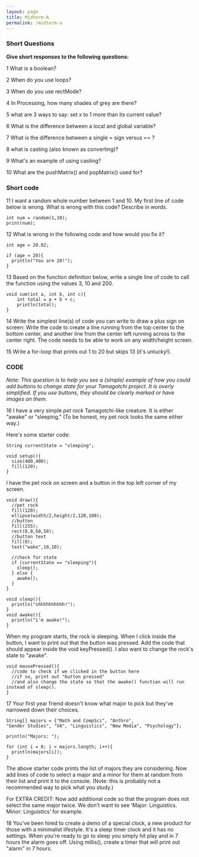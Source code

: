```yaml
---
layout: page
title: Midterm-A
permalink: /midterm-a
---
```


### Short Questions

**Give short responses to the following questions:**

1 What is a boolean?

2 When do you use loops?

3 When do you use rectMode?

4 In Processing, how many shades of grey are there?

5 what are 3 ways to say: set x to 1 more than its current value?

6 What is the difference between a local and global variable?

7 What is the difference between a single = sign versus == ?

8 what is casting (also known as converting)?

9 What's an example of using casting?

10 What are the pushMatrix() and popMatrix() used for?

### Short code

11 I want a random whole number between 1 and 10. My first line of code below is wrong. What is wrong with this code? Describe in words.

```
int num = random(1,10);
print(num);
```

12 What is wrong in the following code and how would you fix it?

```
int age = 20.02;

if (age = 20){
  println("You are 20!");
}
```

13 Based on the function definition below, write a single line of code to call the function using the values 3, 10 and 200.

```
void sum(int a, int b, int c){
    int total = a + b + c;
    println(total);
}
```

14 Write the simplest line(s) of code you can write to draw a plus sign on screen: Write the code to create a line running from the top center to the bottom center, and another line from the center left running across to the center right. The code needs to be able to work on any width/height screen.

15 Write a for-loop that prints out 1 to 20 but skips 13 (it's unlucky!).

### CODE

*Note: This question is to help you see a (simple) example of how you could add buttons to change state for your Tamagotchi project. It is overly simplified. If you use buttons, they should be clearly marked or have images on them.*

16 I have a very simple *pet rock* Tamagotchi-like creature. It is either "awake" or "sleeping." (To be honest, my pet rock looks the same either way.)

Here's some starter code:

```
String currentState = "sleeping";

void setup(){
  size(400,400);
  fill(120);
}
```

I have the pet rock on screen and a button in the top left corner of my screen. 

```
void draw(){
  //pet rock
  fill(120);
  ellipse(width/2,height/2,120,100);
  //button
  fill(255);
  rect(0,0,50,50);
  //button text
  fill(0);
  text("wake",10,10);
  
  //check for state
  if (currentState == "sleeping"){
    sleep();
  } else {
    awake();
  }
}

void sleep(){
  println("shhhhhhhhhh!");
}
void awake(){
  println("i'm awake!");
}
```

When my program starts, the rock is sleeping. When I click inside the button, I want to print out that the button was pressed. Add the code that should appear inside the void keyPressed(). I also want to change the rock's state to "awake".

```
void mousePressed(){
  //code to check if we clicked in the button here
  //if so, print out "button pressed"
  //and also change the state so that the awake() function will run instead of sleep().
}
```

17
Your first year friend doesn't know what major to pick but they've narrowed down their choices.

```
String[] majors = {"Math and CompSci", "Anthro", 
"Gender Studies", "VA", "Linguistics", "New Media", "Psychology"};

println("Majors: ");

for (int i = 0; i < majors.length; i++){
  println(majors[i]); 
}
```

The above starter code prints the list of majors they are considering. Now add lines of code to select a major and a minor for them at random from their list and print it to the console. (Note: this is probably not a recommended way to pick what you study.)

For EXTRA CREDIT: Now add additional code so that the program does not select the same major twice. We don’t want to see ‘Major: Linguistics. Minor: Linguistics’ for example.

18 
You've been hired to create a demo of a special clock, a new product for those with a minimalist lifestyle. It's a sleep timer clock and it has no settings. When you're ready to go to sleep you simply hit play and in 7 hours the alarm goes off. Using millis(), create a timer that will print out "alarm" in 7 hours.

